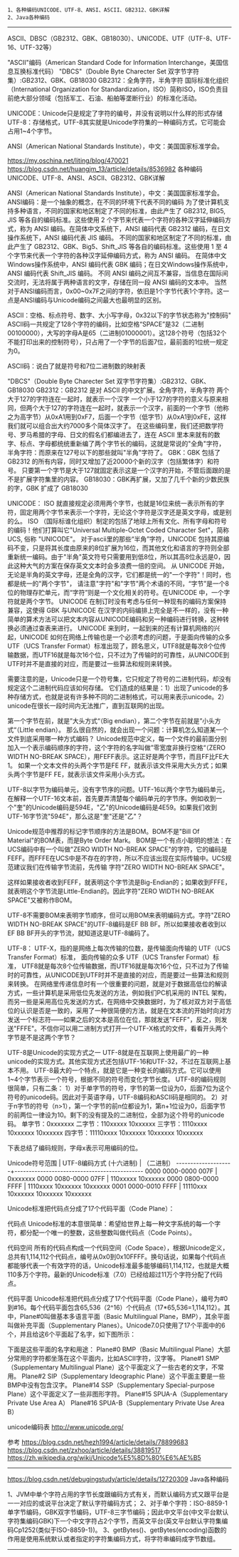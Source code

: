 ```

1、各种编码UNICODE、UTF-8、ANSI、ASCII、GB2312、GBK详解
2、Java各种编码

```


---------------------------------------------------------------------------------------------------------------------
ASCII、DBSC（GB2312、GBK、GB18030）、UNICODE、UTF（UTF-8、UTF-16、UTF-32等）

"ASCII"编码（American Standard Code for Information Interchange，美国信息互换标准代码）
"DBCS"（Double Byte Charecter Set 双字节字符集）:GB2312、GBK、GB18030
GB2312：全角字符，半角字符
国际标准化组织（International Organization for Standardization，ISO）简称ISO，ISO负责目前绝大部分领域（包括军工、石油、船舶等垄断行业）的标准化活动。

UNICODE：Unicode只是规定了字符的编号，并没有说明以什么样的形式存储
UTF-8：存储格式，UTF-8其实就是Unicode字符集的一种编码方式，它可能会占用1~4个字节。

ANSI（American National Standards Institute），中文：美国国家标准学会。




https://my.oschina.net/liting/blog/470021
https://blog.csdn.net/huangjm_13/article/details/8536982
各种编码UNICODE、UTF-8、ANSI、ASCII、GB2312、GBK详解


ANSI（American National Standards Institute），中文：美国国家标准学会。
ANSI编码：是一个抽象的概念，在不同的环境下代表不同的编码
  为了使计算机支持多种语言，不同的国家和地区制定了不同的标准，由此产生了 GB2312, BIG5, JIS 等各自的编码标准。这些使用 2 个字节来代表一个字符的各种汉字延伸编码方式，称为 ANSI 编码。在简体中文系统下，ANSI 编码代表 GB2312 编码，在日文操作系统下，ANSI 编码代表 JIS 编码。
  不同的国家和地区制定了不同的标准，由此产生了 GB2312、GBK、Big5、Shift_JIS 等各自的编码标准。这些使用 1 至 4 个字节来代表一个字符的各种汉字延伸编码方式，称为 ANSI 编码。
  在简体中文Windows操作系统中，ANSI 编码代表 GBK 编码；在日文Windows操作系统中，ANSI 编码代表 Shift_JIS 编码。 不同 ANSI 编码之间互不兼容，当信息在国际间交流时，无法将属于两种语言的文字，存储在同一段 ANSI 编码的文本中。 当然对于ANSI编码而言，0x00~0x7F之间的字符，依旧是1个字节代表1个字符。这一点是ANSI编码与Unicode编码之间最大也最明显的区别。


ASCII：空格、标点符号、数字、大小写字母，0x32以下的字节状态称为"控制码"
  ASCII码一共规定了128个字符的编码，比如空格“SPACE”是32（二进制00100000），大写的字母A是65（二进制01000001）。这128个符号（包括32个不能打印出来的控制符号），只占用了一个字节的后面7位，最前面的1位统一规定为0。

ASCII码：说白了就是符号和7位二进制数的映射表


"DBCS"（Double Byte Charecter Set 双字节字符集）:GB2312、GBK、GB18030
GB2312：GB2312 是对 ASCII 的中文扩展。全角字符，半角字符
  两个大于127的字符连在一起时，就表示一个汉字
  一个小于127的字符的意义与原来相同，但两个大于127的字符连在一起时，就表示一个汉字，前面的一个字节（他称之为高字节）从0xA1用到0xF7，后面一个字节（低字节）从0xA1到0xFE，这样我们就可以组合出大约7000多个简体汉字了。
  在这些编码里，我们还把数学符号、罗马希腊的字母、日文的假名们都编进去了，连在 ASCII 里本来就有的数字、标点、字母都统统重新编了两个字节长的编码，这就是常说的"全角"字符，
  半角字符：而原来在127号以下的那些就叫"半角"字符了。
GBK：GBK 包括了 GB2312 的所有内容，同时又增加了近20000个新的汉字（包括繁体字）和符号。
  只要第一个字节是大于127就固定表示这是一个汉字的开始，不管后面跟的是不是扩展字符集里的内容。
GB18030：GBK再扩展，又加了几千个新的少数民族的字，GBK 扩成了 GB18030


UNICODE： ISO 就直接规定必须用两个字节，也就是16位来统一表示所有的字符，固定用两个字节来表示一个字符，无论这个字符是汉字还是英文字母，或是别的么。
  ISO （国际标谁化组织）制定的包括了地球上所有文化、所有字母和符号的编码！他们打算叫它"Universal Multiple-Octet Coded Character Set"，简称 UCS, 俗称 "UNICODE"。
  对于ascii里的那些“半角”字符，UNICODE 包持其原编码不变，只是将其长度由原来的8位扩展为16位，而其他文化和语言的字符则全部重新统一编码。由于"半角"英文符号只需要用到低8位，所以其高8位永远是0，因此这种大气的方案在保存英文文本时会多浪费一倍的空间。
  从 UNICODE 开始，无论是半角的英文字母，还是全角的汉字，它们都是统一的"一个字符"！同时，也都是统一的"两个字节"，
  请注意"字符"和"字节"两个术语的不同，“字节”是一个8位的物理存贮单元，而“字符”则是一个文化相关的符号。在UNICODE 中，一个字符就是两个字节。
  UNICODE 在制订时没有考虑与任何一种现有的编码方案保持兼容，这使得 GBK 与UNICODE 在汉字的内码编排上完全是不一样的，没有一种简单的算术方法可以把文本内容从UNICODE编码和另一种编码进行转换，这种转换必须通过查表来进行。
  UNICODE 来到时，一起到来的还有计算机网络的兴起，UNICODE 如何在网络上传输也是一个必须考虑的问题，于是面向传输的众多 UTF（UCS Transfer Format）标准出现了，顾名思义，UTF8就是每次8个位传输数据，而UTF16就是每次16个位，只不过为了传输时的可靠性，从UNICODE到UTF时并不是直接的对应，而是要过一些算法和规则来转换。
  
  需要注意的是，Unicode只是一个符号集，它只规定了符号的二进制代码，却没有规定这个二进制代码应该如何存储。
  它们造成的结果是：1）出现了unicode的多种存储方式，也就是说有许多种不同的二进制格式，可以用来表示unicode。2）unicode在很长一段时间内无法推广，直到互联网的出现。
  
  第一个字节在前，就是”大头方式“（Big endian），第二个字节在前就是”小头方式“（Little endian）。
  那么很自然的，就会出现一个问题：计算机怎么知道某一个文件到底采用哪一种方式编码？
  Unicode规范中定义，每一个文件的最前面分别加入一个表示编码顺序的字符，这个字符的名字叫做”零宽度非换行空格“（ZERO WIDTH NO-BREAK SPACE），用FEFF表示。这正好是两个字节，而且FF比FE大1。
  如果一个文本文件的头两个字节是FE FF，就表示该文件采用大头方式；如果头两个字节是FF FE，就表示该文件采用小头方式。


UTF-8以字节为编码单元，没有字节序的问题。UTF-16以两个字节为编码单元，在解释一个UTF-16文本前，首先要弄清楚每个编码单元的字节序。例如收到一个"奎"的Unicode编码是594E，"乙"的Unicode编码是4E59。如果我们收到UTF-16字节流"594E"，那么这是"奎"还是"乙"？

Unicode规范中推荐的标记字节顺序的方法是BOM。BOM不是"Bill Of Material"的BOM表，而是Byte Order Mark。 BOM是一个有点小聪明的想法：在UCS编码中有一个叫做"ZERO WIDTH NO-BREAK SPACE"的字符，它的编码是FEFF。而FFFE在UCS中是不存在的字符，所以不应该出现在实际传输中。UCS规范建议我们在传输字节流前，先传输 字符"ZERO WIDTH NO-BREAK SPACE"。

这样如果接收者收到FEFF，就表明这个字节流是Big-Endian的；如果收到FFFE，就表明这个字节流是Little-Endian的。因此字符"ZERO WIDTH NO-BREAK SPACE"又被称作BOM。

UTF-8不需要BOM来表明字节顺序，但可以用BOM来表明编码方式。字符"ZERO WIDTH NO-BREAK SPACE"的UTF-8编码是EF BB BF。所以如果接收者收到以EF BB BF开头的字节流，就知道这是UTF-8编码了。


UTF-8：
  UTF-X，指的是网络上每次传输的位数，是传输面向传输的 UTF（UCS Transfer Format）标准，
  面向传输的众多 UTF（UCS Transfer Format）标准，
  UTF8就是每次8个位传输数据，而UTF16就是每次16个位，只不过为了传输时的可靠性，从UNICODE到UTF时并不是直接的对应，而是要过一些算法和规则来转换。
  在网络里传递信息时有一个很重要的问题，就是对于数据高低位的解读方式，一些计算机是采用低位先发送的方法，例如我们PC机采用的 INTEL 架构，而另一些是采用高位先发送的方式，在网络中交换数据时，为了核对双方对于高低位的认识是否是一致的，采用了一种很简便的方法，就是在文本流的开始时向对方发送一个标志符——如果之后的文本是高位在位，那就发送"FEFF"，反之，则发送"FFFE"。不信你可以用二进制方式打开一个UTF-X格式的文件，看看开头两个字节是不是这两个字节？
  
  UTF-8是Unicode的实现方式之一
  UTF-8就是在互联网上使用最广的一种unicode的实现方式。其他实现方式还包括UTF-16和UTF-32，不过在互联网上基本不用。
  UTF-8最大的一个特点，就是它是一种变长的编码方式。它可以使用1~4个字节表示一个符号，根据不同的符号而变化字节长度。
  UTF-8的编码规则很简单，只有二条：
  1）对于单字节的符号，字节的第一位设为0，后面7位为这个符号的unicode码。因此对于英语字母，UTF-8编码和ASCII码是相同的。
  2）对于n字节的符号（n>1），第一个字节的前n位都设为1，第n+1位设为0，后面字节的前两位一律设为10。剩下的没有提及的二进制位，全部为这个符号的unicode码。
  单字节：0xxxxxxx
  二字节：110xxxxx 10xxxxxx
  三字节：1110xxxx 10xxxxxx 10xxxxxx
  四字节：11110xxxx 10xxxxxx 10xxxxxx 10xxxxxx

  下表总结了编码规则，字母x表示可用编码的位。
  
  Unicode符号范围 | UTF-8编码方式
  (十六进制) | （二进制）
  --------------------+---------------------------------------------
  0000 0000-0000 007F | 0xxxxxxx
  0000 0080-0000 07FF | 110xxxxx 10xxxxxx
  0000 0800-0000 FFFF | 1110xxxx 10xxxxxx 10xxxxxx
  0001 0000-0010 FFFF | 11110xxx 10xxxxxx 10xxxxxx 10xxxxxx  



Unicode标准把代码点分成了17个代码平面（Code Plane）：

代码点
Unicode标准的本意很简单：希望给世界上每一种文字系统的每一个字符，都分配一个唯一的整数，这些整数叫做代码点（Code Points）。

代码空间
所有的代码点构成一个代码空间（Code Space），根据Unicode定义，总共有1,114,112个代码点，编号从0x0到0x10FFFF。换句话说，如果每个代码点都能够代表一个有效字符的话，Unicode标准最多能够编码1,114,112，也就是大概110多万个字符。最新的Unicode标准（7.0）已经给超过11万个字符分配了代码点。

代码平面
Unicode标准把代码点分成了17个代码平面（Code Plane），编号为#0到#16。每个代码平面包含65,536（2^16）个代码点（17*65,536=1,114,112）。其中，Plane#0叫做基本多语言平面（Basic Multilingual Plane，BMP），其余平面叫做补充平面（Supplementary Planes）。Unicode7.0只使用了17个平面中的6个，并且给这6个平面起了名字，如下图所示：


下面是这些平面的名字和用途：
Plane#0 BMP（Basic Multilingual Plane）大部分常用的字符都坐落在这个平面内，比如ASCII字符，汉字等。
Plane#1 SMP（Supplementary Multilingual Plane）这个平面定义了一些古老的文字，不常用。
Plane#2 SIP（Supplementary Ideographic Plane）这个平面主要是一些BMP中没有包含汉字。
Plane#14 SSP（Supplementary Special-purpose Plane）这个平面定义了一些非图形字符。
Plane#15 SPUA-A（Supplementary Private Use Area A）
Plane#16 SPUA-B（Supplementary Private Use Area B）



unicode编码表
http://www.unicode.org/


参考
https://blog.csdn.net/hezh1994/article/details/78899683
https://blog.csdn.net/zxhoo/article/details/38819517
https://zh.wikipedia.org/wiki/Unicode%E5%8D%80%E6%AE%B5


---------------------------------------------------------------------------------------------------------------------
https://blog.csdn.net/debugingstudy/article/details/12720309
Java各种编码

1、JVM中单个字符占用的字节长度跟编码方式有关，而默认编码方式又跟平台是一一对应的或说平台决定了默认字符编码方式；
2、对于单个字符：ISO-8859-1单字节编码，GBK双字节编码，UTF-8三字节编码；因此中文平台(中文平台默认字符集编码GBK)下一个中文字符占2个字节，而英文平台(英文平台默认字符集编码Cp1252(类似于ISO-8859-1))。
3、getBytes()、getBytes(encoding)函数的作用是使用系统默认或者指定的字符集编码方式，将字符串编码成字节数组。 


---------------------------------------------------------------------------------------------------------------------

